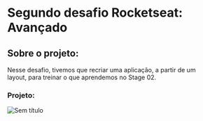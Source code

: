 # Segundo desafio Rocketseat: Avançado
## Sobre o projeto:
Nesse desafio, tivemos que recriar uma aplicação, a partir de um layout, para treinar o que aprendemos no Stage 02.
### Projeto: 
![Sem título](https://user-images.githubusercontent.com/113949375/210238067-43ef4b37-fac7-4381-b18a-672b13ee6181.jpg)


